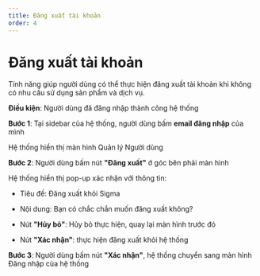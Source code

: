 ```yaml
---
title: Đăng xuất tài khoản
order: 4
---
```


# Đăng xuất tài khoản 

Tính năng giúp người dùng có thể thực hiện đăng xuất tài khoản khi không có nhu cầu sử dụng sản phẩm và dịch vụ.

**Điều kiện**: Người dùng đã đăng nhập thành công hệ thống

**Bước 1**: Tại sidebar của hệ thống, người dùng bấm **email đăng nhập** của mình

Hệ thống hiển thị màn hình Quản lý Người dùng

**Bước 2**: Người dùng bấm nút **"Đăng xuất"** ở góc bên phải màn hình

Hệ thống hiển thị pop-up xác nhận với thông tin:

- Tiêu đề: Đăng xuất khỏi Sigma
- Nội dung: Bạn có chắc chắn muốn đăng xuất không?
- Nút **"Hủy bỏ"**: Hủy bỏ thực hiện, quay lại màn hình trước đó

- Nút **"Xác nhận"**: thực hiện đăng xuất khỏi hệ thống

**Bước 3**: Người dùng bấm nút **"Xác nhận"**, hệ thống chuyển sang màn hình Đăng nhập của hệ thống
